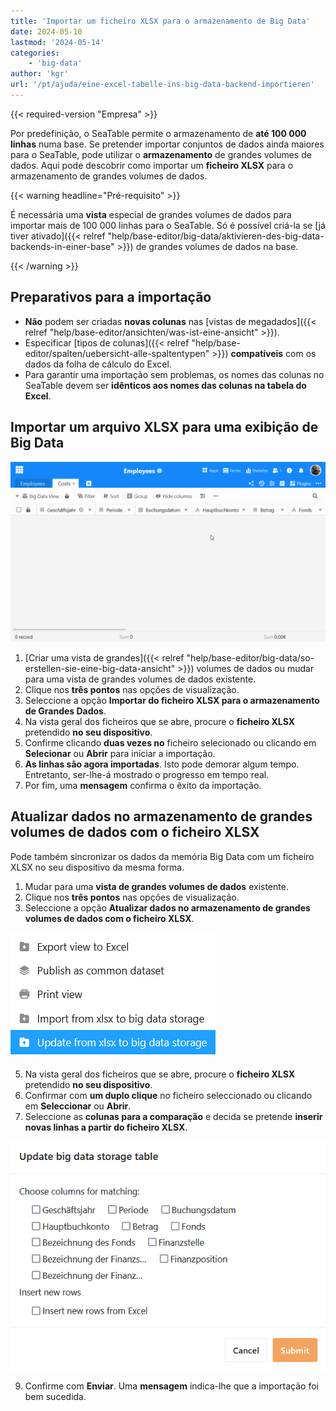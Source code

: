 ```yaml
---
title: 'Importar um ficheiro XLSX para o armazenamento de Big Data'
date: 2024-05-10
lastmod: '2024-05-14'
categories:
    - 'big-data'
author: 'kgr'
url: '/pt/ajuda/eine-excel-tabelle-ins-big-data-backend-importieren'
---
```


{{< required-version "Empresa" >}}

Por predefinição, o SeaTable permite o armazenamento de **até 100 000 linhas** numa base. Se pretender importar conjuntos de dados ainda maiores para o SeaTable, pode utilizar o **armazenamento** de grandes volumes de dados. Aqui pode descobrir como importar um **ficheiro XLSX** para o armazenamento de grandes volumes de dados.

{{< warning  headline="Pré-requisito" >}}

É necessária uma **vista** especial de grandes volumes de dados para importar mais de 100 000 linhas para o SeaTable. Só é possível criá-la se [já tiver ativado]({{< relref "help/base-editor/big-data/aktivieren-des-big-data-backends-in-einer-base" >}}) de grandes volumes de dados na base.

{{< /warning >}}

## Preparativos para a importação

- **Não** podem ser criadas **novas colunas** nas [vistas de megadados]({{< relref "help/base-editor/ansichten/was-ist-eine-ansicht" >}}).
- Especificar [tipos de colunas]({{< relref "help/base-editor/spalten/uebersicht-alle-spaltentypen" >}}) **compatíveis** com os dados da folha de cálculo do Excel.
- Para garantir uma importação sem problemas, os nomes das colunas no SeaTable devem ser **idênticos aos nomes das colunas na tabela do Excel**.

## Importar um arquivo XLSX para uma exibição de Big Data

![Importar tabela do Excel para a visualização de Big Data](images/Excel-Tabelle-in-Big-Data-Ansicht-importieren.gif)

1. [Criar uma vista de grandes]({{< relref "help/base-editor/big-data/so-erstellen-sie-eine-big-data-ansicht" >}}) volumes de dados ou mudar para uma vista de grandes volumes de dados existente.
2. Clique nos **três pontos** nas opções de visualização.
3. Seleccione a opção **Importar do ficheiro XLSX para o armazenamento de Grandes Dados**.
4. Na vista geral dos ficheiros que se abre, procure o **ficheiro XLSX** pretendido **no seu dispositivo**.
5. Confirme clicando **duas vezes no** ficheiro selecionado ou clicando em **Selecionar** ou **Abrir** para iniciar a importação.
6. **As linhas são agora importadas**. Isto pode demorar algum tempo. Entretanto, ser-lhe-á mostrado o progresso em tempo real.
7. Por fim, uma **mensagem** confirma o êxito da importação.

## Atualizar dados no armazenamento de grandes volumes de dados com o ficheiro XLSX

Pode também sincronizar os dados da memória Big Data com um ficheiro XLSX no seu dispositivo da mesma forma.

1. Mudar para uma **vista de grandes volumes de dados** existente.
2. Clique nos **três pontos** nas opções de visualização.
3. Seleccione a opção **Atualizar dados no armazenamento de grandes volumes de dados com o ficheiro XLSX**.

![Atualizar dados no armazenamento de grandes volumes de dados com um ficheiro Excel](images/Daten-im-Big-Data-Backend-mit-Excel-Datei-aktualisieren.png)

5. Na vista geral dos ficheiros que se abre, procure o **ficheiro XLSX** pretendido **no seu dispositivo**.
6. Confirmar com **um duplo clique** no ficheiro seleccionado ou clicando em **Seleccionar** ou **Abrir**.
7. Seleccione as **colunas para a comparação** e decida se pretende **inserir novas linhas a partir do ficheiro XLSX**.

![Selecionar colunas para comparação para atualizar dados em armazenamento de grandes volumes de dados com ficheiro Excel](images/Spalten-fuer-den-Vergleich-auswaehlen-um-Daten-im-Big-Data-Backend-mit-Excel-Datei-aktualisieren.png)

9. Confirme com **Enviar**. Uma **mensagem** indica-lhe que a importação foi bem sucedida.
